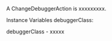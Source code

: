 A ChangeDebuggerAction is xxxxxxxxx.Instance Variables	debuggerClass:		<Object>debuggerClass	- xxxxx